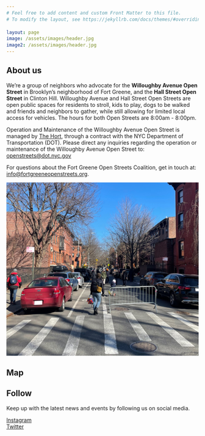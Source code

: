 ```yaml
---
# Feel free to add content and custom Front Matter to this file.
# To modify the layout, see https://jekyllrb.com/docs/themes/#overriding-theme-defaults

layout: page
image: /assets/images/header.jpg
image2: /assets/images/header.jpg
---
```


## About us

We’re a group of neighbors who advocate for the **Willoughby Avenue Open Street** in Brooklyn’s neighborhood of Fort Greene, and the **Hall Street Open Street** in Clinton Hill. Willoughby Avenue and Hall Street Open Streets are open public spaces for residents to stroll, kids to play, dogs to be walked and friends and neighbors to gather, while still allowing for limited local access for vehicles. The hours for both Open Streets are 8:00am - 8:00pm.

Operation and Maintenance of the Willoughby Avenue Open Street is managed by [The Hort](https://www.thehort.org/), through a contract with the NYC Department of Transportation (DOT). Please direct any inquiries regarding the operation or maintenance of the Willoughby Avenue Open Street to: <openstreets@dot.nyc.gov>

For questions about the Fort Greene Open Streets Coalition, get in touch at: <info@fortgreeneopenstreets.org>.

![Willoughby Ave Open Street](/assets/images/willoughby.jpg)

## Map

<div id="map-box" class="map-box"></div>


## Follow

Keep up with the latest news and events by following us on social media.

<div class="social-icons">
    <div>
        <a class="big" href="https://instagram.com/fortgreeneopenstreets">
            <i class="fa fa-instagram"></i>Instagram
        </a>
    </div>
    <div>
        <a class="icon-twitter" href="https://twitter.com/fgopenstreets">
            <i class="fa fa-twitter"></i>Twitter
        </a>
    </div>
</div>